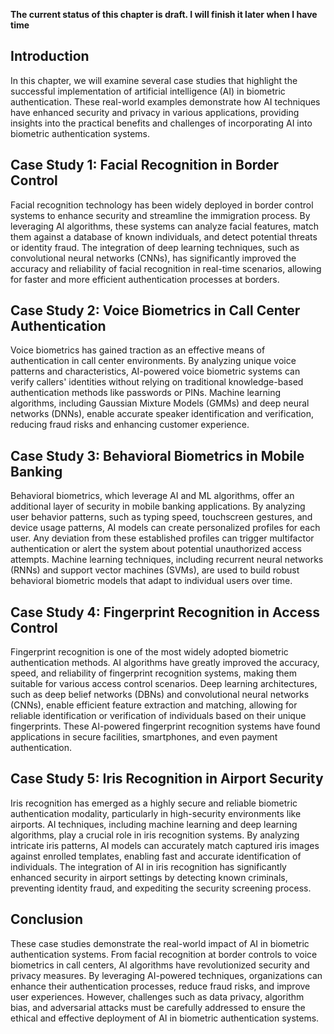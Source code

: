 **The current status of this chapter is draft. I will finish it later when I have time**

Introduction
------------

In this chapter, we will examine several case studies that highlight the successful implementation of artificial intelligence (AI) in biometric authentication. These real-world examples demonstrate how AI techniques have enhanced security and privacy in various applications, providing insights into the practical benefits and challenges of incorporating AI into biometric authentication systems.

Case Study 1: Facial Recognition in Border Control
--------------------------------------------------

Facial recognition technology has been widely deployed in border control systems to enhance security and streamline the immigration process. By leveraging AI algorithms, these systems can analyze facial features, match them against a database of known individuals, and detect potential threats or identity fraud. The integration of deep learning techniques, such as convolutional neural networks (CNNs), has significantly improved the accuracy and reliability of facial recognition in real-time scenarios, allowing for faster and more efficient authentication processes at borders.

Case Study 2: Voice Biometrics in Call Center Authentication
------------------------------------------------------------

Voice biometrics has gained traction as an effective means of authentication in call center environments. By analyzing unique voice patterns and characteristics, AI-powered voice biometric systems can verify callers' identities without relying on traditional knowledge-based authentication methods like passwords or PINs. Machine learning algorithms, including Gaussian Mixture Models (GMMs) and deep neural networks (DNNs), enable accurate speaker identification and verification, reducing fraud risks and enhancing customer experience.

Case Study 3: Behavioral Biometrics in Mobile Banking
-----------------------------------------------------

Behavioral biometrics, which leverage AI and ML algorithms, offer an additional layer of security in mobile banking applications. By analyzing user behavior patterns, such as typing speed, touchscreen gestures, and device usage patterns, AI models can create personalized profiles for each user. Any deviation from these established profiles can trigger multifactor authentication or alert the system about potential unauthorized access attempts. Machine learning techniques, including recurrent neural networks (RNNs) and support vector machines (SVMs), are used to build robust behavioral biometric models that adapt to individual users over time.

Case Study 4: Fingerprint Recognition in Access Control
-------------------------------------------------------

Fingerprint recognition is one of the most widely adopted biometric authentication methods. AI algorithms have greatly improved the accuracy, speed, and reliability of fingerprint recognition systems, making them suitable for various access control scenarios. Deep learning architectures, such as deep belief networks (DBNs) and convolutional neural networks (CNNs), enable efficient feature extraction and matching, allowing for reliable identification or verification of individuals based on their unique fingerprints. These AI-powered fingerprint recognition systems have found applications in secure facilities, smartphones, and even payment authentication.

Case Study 5: Iris Recognition in Airport Security
--------------------------------------------------

Iris recognition has emerged as a highly secure and reliable biometric authentication modality, particularly in high-security environments like airports. AI techniques, including machine learning and deep learning algorithms, play a crucial role in iris recognition systems. By analyzing intricate iris patterns, AI models can accurately match captured iris images against enrolled templates, enabling fast and accurate identification of individuals. The integration of AI in iris recognition has significantly enhanced security in airport settings by detecting known criminals, preventing identity fraud, and expediting the security screening process.

Conclusion
----------

These case studies demonstrate the real-world impact of AI in biometric authentication systems. From facial recognition at border controls to voice biometrics in call centers, AI algorithms have revolutionized security and privacy measures. By leveraging AI-powered techniques, organizations can enhance their authentication processes, reduce fraud risks, and improve user experiences. However, challenges such as data privacy, algorithm bias, and adversarial attacks must be carefully addressed to ensure the ethical and effective deployment of AI in biometric authentication systems.
